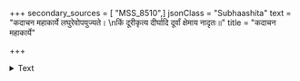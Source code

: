 +++
secondary_sources = [ "MSS_8510",]
jsonClass = "Subhaashita"
text = "कदाचन महाकार्ये लघुरेवोपयुज्यते।  \nकिं दूरीकृत्य दीर्घादि दूर्वां क्षेमाय नादृतः॥"
title = "कदाचन महाकार्ये"

+++

<details><summary>Text</summary>

कदाचन महाकार्ये लघुरेवोपयुज्यते।  
किं दूरीकृत्य दीर्घादि दूर्वां क्षेमाय नादृतः॥
</details>

